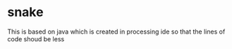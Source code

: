 # snake
This is based on java which is created in processing ide so that the lines of code shoud be less
